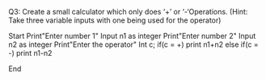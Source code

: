 Q3: Create a small calculator which only does ‘+’ or ‘-‘Operations. (Hint: Take three variable inputs with
one being used for the operator)

Start
Print"Enter number 1"
Input n1 as integer
Print"Enter number 2"
Input n2 as integer
Print"Enter the operator"
Int c;
if(c = +)
print n1+n2
else if(c = -)
print n1-n2

End
